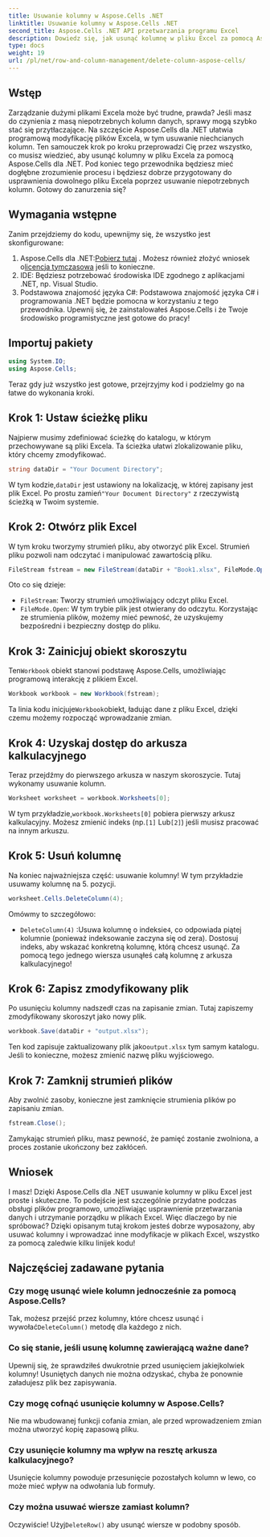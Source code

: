 ```yaml
---
title: Usuwanie kolumny w Aspose.Cells .NET
linktitle: Usuwanie kolumny w Aspose.Cells .NET
second_title: Aspose.Cells .NET API przetwarzania programu Excel
description: Dowiedz się, jak usunąć kolumnę w pliku Excel za pomocą Aspose.Cells dla .NET. Postępuj zgodnie z naszym szczegółowym przewodnikiem krok po kroku, aby usprawnić modyfikacje pliku Excel.
type: docs
weight: 19
url: /pl/net/row-and-column-management/delete-column-aspose-cells/
---
```

## Wstęp
Zarządzanie dużymi plikami Excela może być trudne, prawda? Jeśli masz do czynienia z masą niepotrzebnych kolumn danych, sprawy mogą szybko stać się przytłaczające. Na szczęście Aspose.Cells dla .NET ułatwia programową modyfikację plików Excela, w tym usuwanie niechcianych kolumn. Ten samouczek krok po kroku przeprowadzi Cię przez wszystko, co musisz wiedzieć, aby usunąć kolumny w pliku Excela za pomocą Aspose.Cells dla .NET.
Pod koniec tego przewodnika będziesz mieć dogłębne zrozumienie procesu i będziesz dobrze przygotowany do usprawnienia dowolnego pliku Excela poprzez usuwanie niepotrzebnych kolumn. Gotowy do zanurzenia się?
## Wymagania wstępne
Zanim przejdziemy do kodu, upewnijmy się, że wszystko jest skonfigurowane:
1.  Aspose.Cells dla .NET:[Pobierz tutaj](https://releases.aspose.com/cells/net/) . Możesz również złożyć wniosek o[licencja tymczasowa](https://purchase.aspose.com/temporary-license/) jeśli to konieczne.
2. IDE: Będziesz potrzebować środowiska IDE zgodnego z aplikacjami .NET, np. Visual Studio.
3. Podstawowa znajomość języka C#: Podstawowa znajomość języka C# i programowania .NET będzie pomocna w korzystaniu z tego przewodnika.
Upewnij się, że zainstalowałeś Aspose.Cells i że Twoje środowisko programistyczne jest gotowe do pracy!
## Importuj pakiety
```csharp
using System.IO;
using Aspose.Cells;
```
Teraz gdy już wszystko jest gotowe, przejrzyjmy kod i podzielmy go na łatwe do wykonania kroki.
## Krok 1: Ustaw ścieżkę pliku
Najpierw musimy zdefiniować ścieżkę do katalogu, w którym przechowywane są pliki Excela. Ta ścieżka ułatwi zlokalizowanie pliku, który chcemy zmodyfikować.
```csharp
string dataDir = "Your Document Directory";
```
 W tym kodzie,`dataDir` jest ustawiony na lokalizację, w której zapisany jest plik Excel. Po prostu zamień`"Your Document Directory"` z rzeczywistą ścieżką w Twoim systemie.
## Krok 2: Otwórz plik Excel
W tym kroku tworzymy strumień pliku, aby otworzyć plik Excel. Strumień pliku pozwoli nam odczytać i manipulować zawartością pliku.
```csharp
FileStream fstream = new FileStream(dataDir + "Book1.xlsx", FileMode.Open);
```
Oto co się dzieje:
- `FileStream`: Tworzy strumień umożliwiający odczyt pliku Excel.
- `FileMode.Open`: W tym trybie plik jest otwierany do odczytu.
Korzystając ze strumienia plików, możemy mieć pewność, że uzyskujemy bezpośredni i bezpieczny dostęp do pliku.
## Krok 3: Zainicjuj obiekt skoroszytu
 Ten`Workbook` obiekt stanowi podstawę Aspose.Cells, umożliwiając programową interakcję z plikiem Excel.
```csharp
Workbook workbook = new Workbook(fstream);
```
 Ta linia kodu inicjuje`Workbook`obiekt, ładując dane z pliku Excel, dzięki czemu możemy rozpocząć wprowadzanie zmian.
## Krok 4: Uzyskaj dostęp do arkusza kalkulacyjnego
Teraz przejdźmy do pierwszego arkusza w naszym skoroszycie. Tutaj wykonamy usuwanie kolumn.
```csharp
Worksheet worksheet = workbook.Worksheets[0];
```
 W tym przykładzie,`workbook.Worksheets[0]` pobiera pierwszy arkusz kalkulacyjny. Możesz zmienić indeks (np.`[1]` Lub`[2]`) jeśli musisz pracować na innym arkuszu.
## Krok 5: Usuń kolumnę
Na koniec najważniejsza część: usuwanie kolumny! W tym przykładzie usuwamy kolumnę na 5. pozycji.
```csharp
worksheet.Cells.DeleteColumn(4);
```
Omówmy to szczegółowo:
- `DeleteColumn(4)` :Usuwa kolumnę o indeksie`4`, co odpowiada piątej kolumnie (ponieważ indeksowanie zaczyna się od zera). Dostosuj indeks, aby wskazać konkretną kolumnę, którą chcesz usunąć.
Za pomocą tego jednego wiersza usunąłeś całą kolumnę z arkusza kalkulacyjnego!
## Krok 6: Zapisz zmodyfikowany plik
Po usunięciu kolumny nadszedł czas na zapisanie zmian. Tutaj zapiszemy zmodyfikowany skoroszyt jako nowy plik.
```csharp
workbook.Save(dataDir + "output.xlsx");
```
 Ten kod zapisuje zaktualizowany plik jako`output.xlsx` tym samym katalogu. Jeśli to konieczne, możesz zmienić nazwę pliku wyjściowego.
## Krok 7: Zamknij strumień plików
Aby zwolnić zasoby, konieczne jest zamknięcie strumienia plików po zapisaniu zmian.
```csharp
fstream.Close();
```
Zamykając strumień pliku, masz pewność, że pamięć zostanie zwolniona, a proces zostanie ukończony bez zakłóceń.
## Wniosek
I masz! Dzięki Aspose.Cells dla .NET usuwanie kolumny w pliku Excel jest proste i skuteczne. To podejście jest szczególnie przydatne podczas obsługi plików programowo, umożliwiając usprawnienie przetwarzania danych i utrzymanie porządku w plikach Excel. 
Więc dlaczego by nie spróbować? Dzięki opisanym tutaj krokom jesteś dobrze wyposażony, aby usuwać kolumny i wprowadzać inne modyfikacje w plikach Excel, wszystko za pomocą zaledwie kilku linijek kodu!
## Najczęściej zadawane pytania
### Czy mogę usunąć wiele kolumn jednocześnie za pomocą Aspose.Cells?  
 Tak, możesz przejść przez kolumny, które chcesz usunąć i wywołać`DeleteColumn()` metodę dla każdego z nich.
### Co się stanie, jeśli usunę kolumnę zawierającą ważne dane?  
Upewnij się, że sprawdziłeś dwukrotnie przed usunięciem jakiejkolwiek kolumny! Usuniętych danych nie można odzyskać, chyba że ponownie załadujesz plik bez zapisywania.
### Czy mogę cofnąć usunięcie kolumny w Aspose.Cells?  
Nie ma wbudowanej funkcji cofania zmian, ale przed wprowadzeniem zmian można utworzyć kopię zapasową pliku.
### Czy usunięcie kolumny ma wpływ na resztę arkusza kalkulacyjnego?  
Usunięcie kolumny powoduje przesunięcie pozostałych kolumn w lewo, co może mieć wpływ na odwołania lub formuły.
### Czy można usuwać wiersze zamiast kolumn?  
 Oczywiście! Użyj`DeleteRow()` aby usunąć wiersze w podobny sposób.